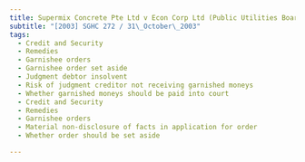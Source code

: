 ```yaml
---
title: Supermix Concrete Pte Ltd v Econ Corp Ltd (Public Utilities Board, garnishees) 
subtitle: "[2003] SGHC 272 / 31\_October\_2003"
tags:
  - Credit and Security
  - Remedies
  - Garnishee orders
  - Garnishee order set aside
  - Judgment debtor insolvent
  - Risk of judgment creditor not receiving garnished moneys
  - Whether garnished moneys should be paid into court
  - Credit and Security
  - Remedies
  - Garnishee orders
  - Material non-disclosure of facts in application for order
  - Whether order should be set aside

---
```


